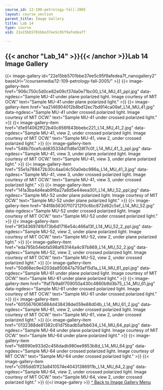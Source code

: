 ```yaml
---
course_id: 12-109-petrology-fall-2005
layout: course_section
parent_title: Image Gallery
title: Lab 14
type: course
uid: 22e15bb5701bbe37ee5c95f9afedea7f

---
```


{{< anchor "Lab_14" >}}{{< /anchor >}}Lab 14 Image Gallery
----------------------------------------------------------
{{< image-gallery id="22e15bb5701bbe37ee5c95f9afedea7f_nanogallery2" baseUrl="/coursemedia/12-109-petrology-fall-2005/" >}}
{{< image-gallery-item href="906c750c5d0ce82e09cf37da0e71bc00_L14_MU_41_ppl.jpg" data-ngdesc="Sample MU-41 under plane polarized light. Image courtesy of MIT OCW." text="Sample MU-41 under plane polarized light." >}}
{{< image-gallery-item href="ea2146904012b8bd12ec7bd914ca09af_L14_MU_41.jpg" data-ngdesc="Sample MU-41 under crossed polarized light. Image courtesy of MIT OCW." text="Sample MU-41 under crossed polarized light." >}}
{{< image-gallery-item href="d1e914062ff22b40c856f843bbebc221_L14_MU_41_2.jpg" data-ngdesc="Sample MU-41, view 2, under crossed polarized light. Image courtesy of MIT OCW." text="Sample MU-41, view 2, under crossed polarized light." >}}
{{< image-gallery-item href="548b70cefcdd835334d11d8e128f7c0f_L14_MU_41_3_ppl.jpg" data-ngdesc="Sample MU-41, view 3, under plane polarized light. Image courtesy of MIT OCW." text="Sample MU-41, view 3, under plane polarized light." >}}
{{< image-gallery-item href="55e1a788472b30c4aa04c50a0ebc986a_L14_MU_41_3.jpg" data-ngdesc="Sample MU-41, view 3, under crossed polarized light. Image courtesy of MIT OCW." text="Sample MU-41, view 3, under crossed polarized light." >}}
{{< image-gallery-item href="141a3ba4d4eab9f6a27a8d5e44eea301_L14_MU_52_ppl.jpg" data-ngdesc="Sample MU-52 under plane polarized light. Image courtesy of MIT OCW." text="Sample MU-52 under plane polarized light." >}}
{{< image-gallery-item href="84f8b56307f07212f0c6bc872d62c5ef_L14_MU_52.jpg" data-ngdesc="Sample MU-52 under crossed polarized light. Image courtesy of MIT OCW." text="Sample MU-52 under crossed polarized light." >}}
{{< image-gallery-item href="9f3436974fbf73b6d1716e54c466a13f_L14_MU_52_2_ppl.jpg" data-ngdesc="Sample MU-52, view 2, under plane polarized light. Image courtesy of MIT OCW." text="Sample MU-52, view 2, under plane polarized light." >}}
{{< image-gallery-item href="eda795b54ebfa598af63144a4c97b869_L14_MU_52_2.jpg" data-ngdesc="Sample MU-52, view 2, under crossed polarized light. Image courtesy of MIT OCW." text="Sample MU-52, view 2, under crossed polarized light." >}}
{{< image-gallery-item href="50d68ec9e4203da950647a793af15d1a_L14_MU_61_ppl.jpg" data-ngdesc="Sample MU-61 under plane polarized light. Image courtesy of MIT OCW." text="Sample MU-61 under plane polarized light." >}}
{{< image-gallery-item href="1faf7b9a6f709050a430c4860b9d3b75_L14_MU_61.jpg" data-ngdesc="Sample MU-61 under crossed polarized light. Image courtesy of MIT OCW." text="Sample MU-61 under crossed polarized light." >}}
{{< image-gallery-item href="6055676065884d438438de059e88d04b_L14_MU_61_2.jpg" data-ngdesc="Sample MU-61, view 2, under crossed polarized light. Image courtesy of MIT OCW." text="Sample MU-61, view 2, under crossed polarized light." >}}
{{< image-gallery-item href="0132388de81382c61d75badb5afbb634_L14_MU_64_ppl.jpg" data-ngdesc="Sample MU-64 under plane polarized light. Image courtesy of MIT OCW." text="Sample MU-64 under plane polarized light." >}}
{{< image-gallery-item href="fd8990e933d2c456dadb980ee9853b8d_L14_MU_64.jpg" data-ngdesc="Sample MU-64 under crossed polarized light. Image courtesy of MIT OCW." text="Sample MU-64 under crossed polarized light." >}}
{{< image-gallery-item href="c095dd01f23a8410574e40431386911b_L14_MU_64_2.jpg" data-ngdesc="Sample MU-64, view 2, under crossed polarized light. Image courtesy of MIT OCW." text="Sample MU-64, view 2, under crossed polarized light." >}}
{{</ image-gallery >}}
[^ Back to Image Gallery Menu](#gallerymenu)